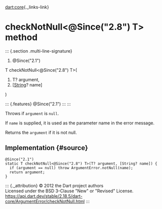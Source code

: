 [dart:core](../../dart-core/dart-core-library){._links-link}

checkNotNull\<\@Since(\"2.8\") T\> method
=========================================

::: {.section .multi-line-signature}
<div>

1.  \@Since(\"2.1\")

</div>

T checkNotNull\<\@Since(\"2.8\") T\>(

1.  T? argument,
2.  \[[String](../string-class)? name\]

)

::: {.features}
\@Since(\"2.1\")
:::
:::

Throws if `argument` is `null`.

If `name` is supplied, it is used as the parameter name in the error
message.

Returns the `argument` if it is not null.

Implementation {#source}
--------------

``` {.language-dart data-language="dart"}
@Since("2.1")
static T checkNotNull<@Since("2.8") T>(T? argument, [String? name]) {
  if (argument == null) throw ArgumentError.notNull(name);
  return argument;
}
```

::: {._attribution}
© 2012 the Dart project authors\
Licensed under the BSD 3-Clause \"New\" or \"Revised\" License.\
<https://api.dart.dev/stable/2.18.5/dart-core/ArgumentError/checkNotNull.html>
:::
